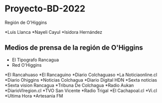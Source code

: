 # Proyecto-BD-2022
Región de O'Higgins


*Luis Llanca
*Nayeli Cayul
*Isidora Hernández

## Medios de prensa de la región de O'Higgins


* El Tipografo Rancagua
* Red O'Higgins

*El Rancahuaso
*El Rancaguino
*Diario Colchaguaso
*La Noticiaonline.cl
*Diario Ohiggins
*Noticias Colchagua
*Diario Digital HDN
*Sexta noticias
*Sexta vision Rancagua
*Tribuna De Colchagua
*Radio Aukan
*DiarioVIregion.cl
*TVO San Vicente
*Radio Trigal
*El Cachapoal.cl
*Vi.cl
*Ultima Hora
*Artesania FM
